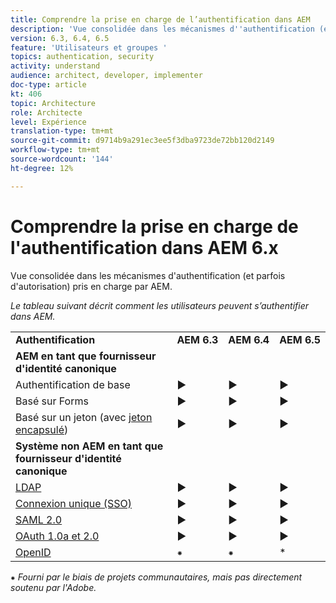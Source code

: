 ```yaml
---
title: Comprendre la prise en charge de l’authentification dans AEM
description: 'Vue consolidée dans les mécanismes d''authentification (et parfois d''autorisation) pris en charge par AEM. '
version: 6.3, 6.4, 6.5
feature: 'Utilisateurs et groupes '
topics: authentication, security
activity: understand
audience: architect, developer, implementer
doc-type: article
kt: 406
topic: Architecture
role: Architecte
level: Expérience
translation-type: tm+mt
source-git-commit: d9714b9a291ec3ee5f3dba9723de72bb120d2149
workflow-type: tm+mt
source-wordcount: '144'
ht-degree: 12%

---
```



# Comprendre la prise en charge de l&#39;authentification dans AEM 6.x

Vue consolidée dans les mécanismes d&#39;authentification (et parfois d&#39;autorisation) pris en charge par AEM.

*Le tableau suivant décrit comment les utilisateurs peuvent s’authentifier dans AEM.*

<table>
    <tbody>
        <tr>
            <td><strong>Authentification</strong></td>
            <td><strong>AEM 6.3</strong></td>
            <td><strong>AEM 6.4</strong></td>
            <td><strong>AEM 6.5</strong></td>
        </tr>
        <tr>
            <td><strong>AEM en tant que fournisseur d'identité canonique</strong></td>
            <td></td>
            <td></td>
            <td></td>
        </tr>
        <tr>
            <td>Authentification de base</td>
            <td>►</td>
            <td>►</td>
            <td>►</td>
        </tr>
        <tr>
            <td>Basé sur Forms</td>
            <td>►</td>
            <td>►</td>
            <td>►</td>
        </tr>
        <tr>
            <td>Basé sur un jeton (avec <a href="https://docs.adobe.com/content/help/en/experience-manager-65/administering/security/encapsulated-token.html" target="_blank">jeton encapsulé</a>)</td>
            <td>►</td>
            <td>►</td>
            <td>►</td>
        </tr>
        <tr>
            <td><strong>Système non AEM en tant que fournisseur d'identité canonique</strong></td>
            <td></td>
            <td></td>
            <td></td>
            <tr>
                <td><a href="https://docs.adobe.com/content/help/en/experience-manager-65/administering/security/ldap-config.html" target="_blank">LDAP</a></td>
                <td>►</td>
                <td>►</td>
                <td>►</td>
            </tr>
            <tr>
                <td><a href="https://docs.adobe.com/content/help/en/experience-manager-65/deploying/configuring/single-sign-on.html" target="_blank">Connexion unique (SSO)</a></td>
                <td>►</td>
                <td>►</td>
                <td>►</td>
            </tr>
            <tr>
                <td><a href="https://docs.adobe.com/content/help/en/experience-manager-65/administering/security/saml-2-0-authenticationhandler.html" target="_blank">SAML 2.0</a></td>
                <td>►</td>
                <td>►</td>
                <td>►</td>
            </tr>
            <tr>
                <td><a href="https://helpx.adobe.com/fr/experience-manager/kt/eseminars/gems/aem-oauth-server-functionality-in-aem.html" target="_blank">OAuth 1.0a et 2.0</a></td>
                <td>►</td>
                <td>►</td>
                <td>►</td>
            </tr>
            <tr>
                <td><a href="https://sling.apache.org/documentation/the-sling-engine/authentication/authentication-authenticationhandler/openid-authenticationhandler.html" target="_blank">OpenID</a></td>
                <td>⁕</td>
                <td>⁕</td>
                <td>*</td>
            </tr>
    </tbody>
</table>

⁕ *Fourni par le biais de projets communautaires, mais pas directement soutenu par l&#39;Adobe.*

